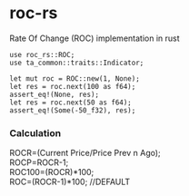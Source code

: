 # roc-rs
Rate Of Change (ROC) implementation in rust
```
use roc_rs::ROC;
use ta_common::traits::Indicator;

let mut roc = ROC::new(1, None);
let res = roc.next(100 as f64);
assert_eq!(None, res);
let res = roc.next(50 as f64);
assert_eq!(Some(-50_f32), res);

```
### Calculation
ROCR=(Current Price/Price Prev n Ago);  
ROCP=ROCR-1;  
ROC100=(ROCR)*100;  
ROC=(ROCR-1)*100; //DEFAULT  